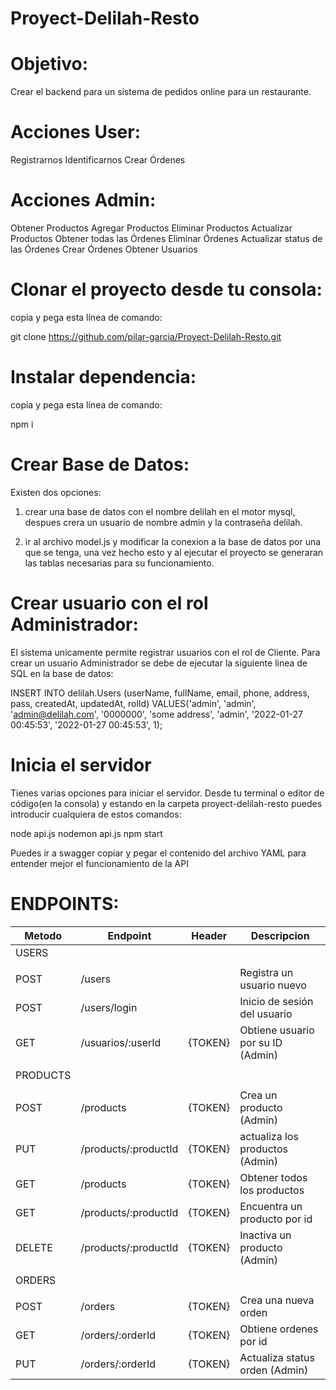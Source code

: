 # Proyect-Delilah-Resto

# Objetivo:
Crear el backend para un sistema de pedidos online para un restaurante.

# Acciones User:

Registrarnos
Identificarnos
Crear Órdenes

# Acciones Admin:

Obtener Productos
Agregar Productos
Eliminar Productos
Actualizar Productos
Obtener todas las Órdenes
Eliminar Órdenes
Actualizar status de las Órdenes
Crear Órdenes
Obtener  Usuarios
# Clonar el proyecto desde tu consola:
copia y pega esta línea de comando:

git clone https://github.com/pilar-garcia/Proyect-Delilah-Resto.git

# Instalar dependencia:
copia y pega esta línea de comando:

npm i

# Crear Base de Datos:
Existen dos opciones:
1. crear una base de datos con el nombre delilah en el motor mysql, despues crera un usuario de nombre admin y la contraseña delilah.

2. ir al archivo model.js y modificar la conexion a la base de datos por una que se tenga, una vez hecho esto y al ejecutar el proyecto se generaran las tablas necesarias para su funcionamiento.

# Crear usuario con el rol Administrador:
 El sistema unicamente permite registrar usuarios con el rol de Cliente. Para crear un usuario Administrador se debe de ejecutar la siguiente linea de SQL en la base de datos:

INSERT INTO delilah.Users
(userName, fullName, email, phone, address, pass, createdAt, updatedAt, rolId)
VALUES('admin', 'admin', 'admin@delilah.com', '0000000', 'some address', 'admin', '2022-01-27 00:45:53', '2022-01-27 00:45:53', 1);


# Inicia el servidor 
Tienes varias opciones para iniciar el servidor. Desde tu terminal o editor de código(en la consola) y estando en la carpeta proyect-delilah-resto puedes introducir cualquiera de estos comandos:

node api.js
nodemon api.js
npm start

Puedes ir a swagger copiar y pegar el contenido del archivo YAML para entender mejor el funcionamiento de la API

# ENDPOINTS:

| Metodo  | Endpoint               | Header  | Descripcion                        |
|---------|------------------------|---------|------------------------------------|
| USERS   |                        |         |                                    |
|         |                        |         |                                    |
| POST    | /users                 |         | Registra un usuario nuevo          |
| POST    | /users/login           |         | Inicio de sesión del usuario       |
| GET     | /usuarios/:userId      | {TOKEN} | Obtiene usuario por su ID (Admin)  |
|         |                        |         |                                    |
|PRODUCTS |                        |         |                                    |
|         |                        |         |                                    |
| POST    | /products              | {TOKEN} | Crea un producto (Admin)           |
| PUT     | /products/:productId   | {TOKEN} | actualiza los productos (Admin)    |
| GET     | /products              | {TOKEN} | Obtener todos los productos        |
| GET     | /products/:productId   | {TOKEN} |Encuentra un producto por id        |
| DELETE  | /products/:productId   | {TOKEN} | Inactiva un producto (Admin)       |
|         |                        |         |                                    |
| ORDERS  |                        |         |                                    |
|         |                        |         |                                    |
| POST    | /orders                | {TOKEN} | Crea una nueva orden               |
| GET     | /orders/:orderId       | {TOKEN} | Obtiene ordenes por id             |
| PUT     | /orders/:orderId       | {TOKEN} | Actualiza status orden (Admin)     |
